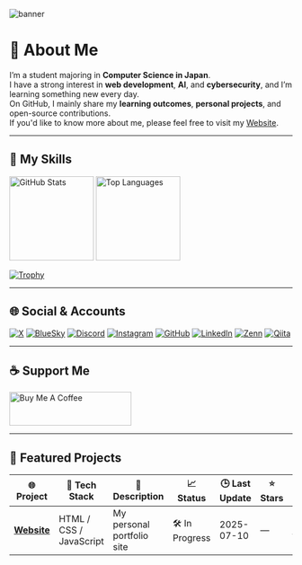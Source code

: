 ![banner](https://pbs.twimg.com/profile_banners/21089269/1737703120/1500x500)

# 👋 About Me

I’m a student majoring in **Computer Science in Japan**.  
I have a strong interest in **web development**, **AI**, and **cybersecurity**, and I’m learning something new every day.  
On GitHub, I mainly share my **learning outcomes**, **personal projects**, and open-source contributions.  
If you'd like to know more about me, please feel free to visit my [Website](https://ibit.dev/).

---

## 🧠 My Skills

<p align="left"> 
  <img alt="GitHub Stats" height="150px" src="https://github-readme-stats.vercel.app/api?username=ibit&hide=issues&show_icons=true&bg_color=30,e96443,904e95&title_color=fff&text_color=fff" />
  <img alt="Top Languages" height="150px" src="https://github-readme-stats.vercel.app/api/top-langs/?username=ibit&layout=compact&bg_color=30,e96443,904e95&title_color=fff&text_color=fff" />
</p>

[![Trophy](https://github-profile-trophy.vercel.app/?username=ibit&bg_color=30,e96443,904e95&title_color=fff&text_color=fff)](https://github.com/ryo-ma/github-profile-trophy)

---

## 🌐 Social & Accounts

[![X](https://img.shields.io/badge/Twitter-%231DA1F2.svg?style=for-the-badge&logo=Twitter&logoColor=white)](https://twitter.com/ibit)
[![BlueSky](https://img.shields.io/badge/BlueSky-00A1F1.svg?style=for-the-badge&logo=bird&logoColor=white)](https://bsky.app/profile/ibit.bsky.social)
[![Discord](https://img.shields.io/badge/Discord-%237289DA.svg?style=for-the-badge&logo=discord&logoColor=white)](https://discord.gg/ibit.dev)
[![Instagram](https://img.shields.io/badge/Instagram-%23E4405F.svg?style=for-the-badge&logo=Instagram&logoColor=white)](https://instagram.com/yourusername)
[![GitHub](https://img.shields.io/badge/Github-181717.svg?style=for-the-badge&logo=github&logoColor=white)](https://github.com/ibit)
[![LinkedIn](https://img.shields.io/badge/LinkedIn-%230077B5.svg?style=for-the-badge&logo=linkedin&logoColor=white)](https://www.linkedin.com/in/this-is-ibit)
[![Zenn](https://img.shields.io/badge/Zenn-3EA8FF.svg?style=for-the-badge&logo=zenn&logoColor=white)](https://zenn.dev/ibit)
[![Qiita](https://img.shields.io/badge/Qiita-55C500.svg?style=for-the-badge&logo=qiita&logoColor=white)](https://qiita.com/ibit)

---

## ☕ Support Me

<a href="https://www.buymeacoffee.com/ibit" target="_blank">
  <img src="https://cdn.buymeacoffee.com/buttons/v2/default-yellow.png" alt="Buy Me A Coffee" height="60px" width="217px" />
</a>

---

## 🚀 Featured Projects

<table>
  <thead>
    <tr>
      <th>🌐 Project</th>
      <th>🔧 Tech Stack</th>
      <th>📘 Description</th>
      <th>📈 Status</th>
      <th>🕒 Last Update</th>
      <th>⭐ Stars</th>
      <th>🔗 Demo</th>
    </tr>
  </thead>
  <tbody>
    <tr>
      <td><a href="https://github.com/ibit/website"><b>Website</b></a></td>
      <td>HTML / CSS / JavaScript</td>
      <td>My personal portfolio site</td>
      <td>🛠 In Progress</td>
      <td>2025-07-10</td>
      <td>—</td>
      <td><a href="https://ibit.dev/">ibit.dev</a></td>
    </tr>
  </tbody>
</table>


